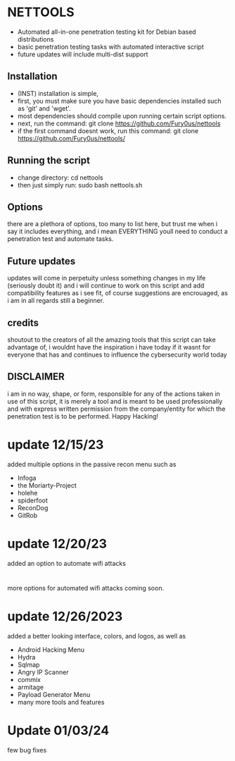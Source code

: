 # NETTOOLS
-  Automated all-in-one penetration testing kit for Debian based distributions
-  basic penetration testing tasks with automated interactive script
-  future updates will include multi-dist support

## Installation
- (INST) installation is simple,
- first, you must make sure you have basic dependencies installed such as
'git' and
'wget'.
- most dependencies should compile upon running certain script options.
- next, run the command:
git clone https://github.com/Fury0us/nettools
- if the first command doesnt work, run this command:
git clone https://github.com/Fury0us/nettools/

## Running the script
- change directory:
cd nettools
- then just simply run:
sudo bash nettools.sh

## Options
there are a plethora of options, too many to list here, but trust me when i say it includes everything,
and i mean EVERYTHING youll need to conduct a penetration test and automate tasks.

## Future updates
updates will come in perpetuity unless something changes in my life (seriously doubt it) and i will continue to 
work on this script and add compatibility features as i see fit, of course suggestions are encrouaged, 
as i am in all regards still a beginner.

## credits
shoutout to the creators of all the amazing tools that this script can take advantage of,
i wouldnt have the inspiration i have today if it wasnt for everyone that has and 
continues to influence the cybersecurity world today

## DISCLAIMER
i am in no way, shape, or form, responsible for any of the actions taken in use of this script, 
it is merely a tool and is meant to be used professionally and with express written permission
from the company/entity for which the penetration test is to be performed. Happy Hacking! 

# update 12/15/23
added multiple options in the passive recon menu such as
- Infoga
- the Moriarty-Project
- holehe
- spiderfoot
- ReconDog
- GitRob

# update 12/20/23
added an option to automate wifi attacks
#
more options for automated wifi attacks coming soon.
# update 12/26/2023
added a better looking interface, colors, and logos, as well as 
- Android Hacking Menu
- Hydra
- Sqlmap
- Angry IP Scanner
- commix
- armitage
- Payload Generator Menu
- many more tools and features
#
# Update 01/03/24
few bug fixes

